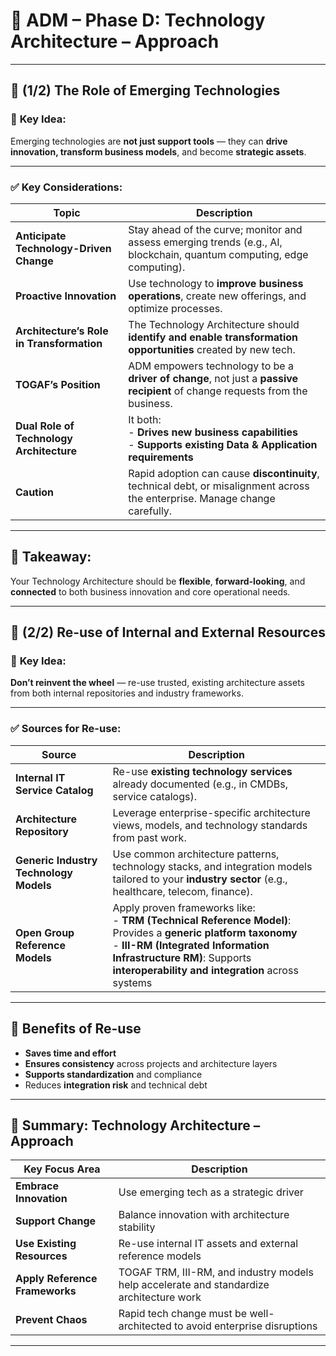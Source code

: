 
# 🧱 ADM – Phase D: Technology Architecture – Approach

---

## 🔷 (1/2) **The Role of Emerging Technologies**

### 🎯 **Key Idea:**

Emerging technologies are **not just support tools** — they can **drive innovation, transform business models**, and become **strategic assets**.

---

### ✅ **Key Considerations:**

| Topic                                     | Description                                                                                                                  |
| ----------------------------------------- | ---------------------------------------------------------------------------------------------------------------------------- |
| **Anticipate Technology-Driven Change**   | Stay ahead of the curve; monitor and assess emerging trends (e.g., AI, blockchain, quantum computing, edge computing).       |
| **Proactive Innovation**                  | Use technology to **improve business operations**, create new offerings, and optimize processes.                             |
| **Architecture’s Role in Transformation** | The Technology Architecture should **identify and enable transformation opportunities** created by new tech.                 |
| **TOGAF’s Position**                      | ADM empowers technology to be a **driver of change**, not just a **passive recipient** of change requests from the business. |
| **Dual Role of Technology Architecture**  | It both: <br> - **Drives new business capabilities** <br> - **Supports existing Data & Application requirements**            |
| **Caution**                               | Rapid adoption can cause **discontinuity**, technical debt, or misalignment across the enterprise. Manage change carefully.  |

---

## 🔄 **Takeaway:**

Your Technology Architecture should be **flexible**, **forward-looking**, and **connected** to both business innovation and core operational needs.

---

## 🔷 (2/2) **Re-use of Internal and External Resources**

### 🎯 **Key Idea:**

**Don’t reinvent the wheel** — re-use trusted, existing architecture assets from both internal repositories and industry frameworks.

---

### ✅ **Sources for Re-use:**

| Source                                 | Description                                                                                                                                                                                                                                   |
| -------------------------------------- | --------------------------------------------------------------------------------------------------------------------------------------------------------------------------------------------------------------------------------------------- |
| **Internal IT Service Catalog**        | Re-use **existing technology services** already documented (e.g., in CMDBs, service catalogs).                                                                                                                                                |
| **Architecture Repository**            | Leverage enterprise-specific architecture views, models, and technology standards from past work.                                                                                                                                             |
| **Generic Industry Technology Models** | Use common architecture patterns, technology stacks, and integration models tailored to your **industry sector** (e.g., healthcare, telecom, finance).                                                                                        |
| **Open Group Reference Models**        | Apply proven frameworks like: <br> - **TRM (Technical Reference Model)**: Provides a **generic platform taxonomy** <br> - **III-RM (Integrated Information Infrastructure RM)**: Supports **interoperability and integration** across systems |

---

## 🧩 **Benefits of Re-use**

* **Saves time and effort**
* **Ensures consistency** across projects and architecture layers
* **Supports standardization** and compliance
* Reduces **integration risk** and technical debt

---

## 📌 Summary: Technology Architecture – Approach

| Key Focus Area                 | Description                                                                              |
| ------------------------------ | ---------------------------------------------------------------------------------------- |
| **Embrace Innovation**         | Use emerging tech as a strategic driver                                                  |
| **Support Change**             | Balance innovation with architecture stability                                           |
| **Use Existing Resources**     | Re-use internal IT assets and external reference models                                  |
| **Apply Reference Frameworks** | TOGAF TRM, III-RM, and industry models help accelerate and standardize architecture work |
| **Prevent Chaos**              | Rapid tech change must be well-architected to avoid enterprise disruptions               |

---


